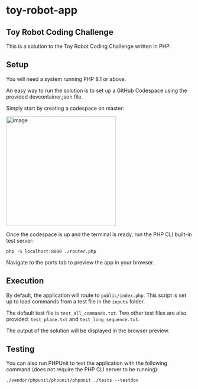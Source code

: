 # toy-robot-app

## Toy Robot Coding Challenge
This is a solution to the Toy Robot Coding Challenge written in PHP.

## Setup
You will need a system running PHP 8.1 or above.

An easy way to run the solution is to set up a GitHub Codespace using the provided devcontainer.json file.

Simply start by creating a codespace on master:

<img width="297" alt="image" src="https://github.com/julian-smithies/toy-robot-app/assets/27047577/e7225df0-3277-4908-8837-f69f2da9da68">


Once the codespace is up and the terminal is ready, run the PHP CLI built-in test server:

```
php -S localhost:8000 ./router.php
```

Navigate to the ports tab to preview the app in your browser.

## Execution
By default, the application will route to `public/index.php`. This script is set up to load commands from a test file in the `inputs` folder.

The default test file is `test_all_commands.txt`. Two other test files are also provided: `test_place.txt` and `test_long_sequence.txt`.

The output of the solution will be displayed in the browser preview.

## Testing
You can also run PHPUnit to test the application with the following command (does not require the PHP CLI server to be running): 

```
./vendor/phpunit/phpunit/phpunit ./tests --testdox
```
